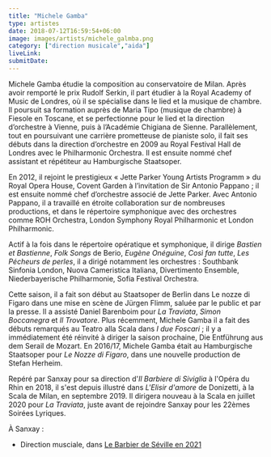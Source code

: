 ```yaml
---
title: "Michele Gamba"
type: artistes
date: 2018-07-12T16:59:54+06:00
image: images/artists/michele_galmba.png
category: ["direction musicale","aida"]
liveLink: 
submitDate: 
---
```


Michele Gamba étudie la composition au conservatoire de Milan. Après avoir remporté le prix Rudolf Serkin, il part étudier à la Royal Academy of Music de Londres, où il se spécialise dans le lied et la musique de chambre. Il poursuit sa formation auprès de Maria Tipo (musique de chambre) à Fiesole en Toscane, et se perfectionne pour le lied et la direction d’orchestre à Vienne, puis à l’Académie Chigiana de Sienne. Parallèlement, tout en poursuivant une carrière prometteuse de pianiste solo, il fait ses débuts dans la direction d’orchestre en 2009 au Royal Festival Hall de Londres avec le Philharmonic Orchestra. Il est ensuite nommé chef assistant et répétiteur au Hamburgische Staatsoper.

En 2012, il rejoint le prestigieux « Jette Parker Young Artists Programm » du Royal Opera House, Covent Garden à l’invitation de Sir Antonio Pappano ; il est ensuite nommé chef d’orchestre associé de Jette Parker. Avec Antonio Pappano, il a travaillé en étroite collaboration sur de nombreuses productions, et dans le répertoire symphonique avec des orchestres comme ROH Orchestra, London Symphony Royal Philharmonic et London Philharmonic.

Actif à la fois dans le répertoire opératique et symphonique, il dirige *Bastien et Bastienne*, *Folk Songs* de Berio, *Eugène Onéguine*, *Così fan tutte*, *Les Pécheurs de perles*, il a dirigé notamment les orchestres : Southbank Sinfonia London, Nuova Cameristica Italiana, Divertimento Ensemble, Niederbayerische Philharmonie, Sofia Festival Orchestra.

Cette saison, il a fait son début au Staatsoper de Berlin dans Le nozze di Figaro dans une mise en scène de Jürgen Flimm, saluée par le public et par la presse. Il a assisté Daniel Barenboim pour *La Traviata*, *Simon Boccanegra* et *Il Trovatore*. Plus récemment, Michele Gamba il a fait des débuts remarqués au Teatro alla Scala dans *I due Foscari* ; il y a immédiatement été réinvité à diriger la saison prochaine, Die Entführung aus dem Serail de Mozart. En 2016/17, Michele Gamba était au Hamburgische Staatsoper pour *Le Nozze di Figaro*, dans une nouvelle production de Stefan Herheim.

Repéré par Sanxay pour sa direction d'*Il Barbiere di Siviglia* à l'Opéra du Rhin en 2018, il s'est depuis illustré dans *L'Elisir d'amore* de Donizetti, à la Scala de Milan, en septembre 2019. Il dirigera nouveau à la Scala en juillet 2020 pour *La Traviata*, juste avant de rejoindre Sanxay pour les 22èmes Soirées Lyriques.


À Sanxay :
- Direction musciale, dans [Le Barbier de Séville en 2021](/portfolio/2021_barbier/)
